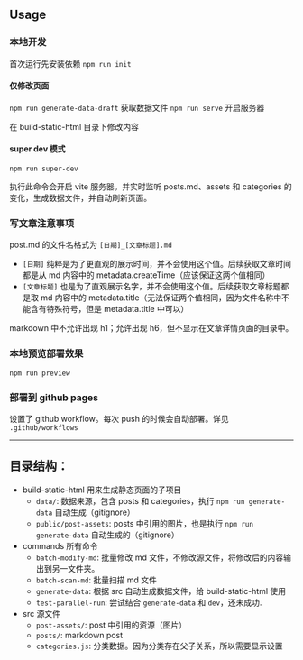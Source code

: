 ## Usage

### 本地开发

首次运行先安装依赖 `npm run init`

#### 仅修改页面

`npm run generate-data-draft` 获取数据文件
`npm run serve` 开启服务器

在 build-static-html 目录下修改内容

#### super dev 模式

`npm run super-dev`

执行此命令会开启 vite 服务器。并实时监听 posts.md、assets 和 categories 的变化，生成数据文件，并自动刷新页面。

### 写文章注意事项

post.md 的文件名格式为 `[日期]_[文章标题].md`

- `[日期]` 纯粹是为了更直观的展示时间，并不会使用这个值。后续获取文章时间都是从 md 内容中的 metadata.createTime（应该保证这两个值相同）
- `[文章标题]` 也是为了直观展示名字，并不会使用这个值。后续获取文章标题都是取 md 内容中的 metadata.title（无法保证两个值相同，因为文件名称中不能含有特殊符号，但是 metadata.title 中可以）

markdown 中不允许出现 h1；允许出现 h6，但不显示在文章详情页面的目录中。

### 本地预览部署效果

`npm run preview`

### 部署到 github pages

设置了 github workflow。每次 push 的时候会自动部署。详见 `.github/workflows`

---

## 目录结构：

- build-static-html 用来生成静态页面的子项目
  - `data/`: 数据来源，包含 posts 和 categories，执行 `npm run generate-data` 自动生成（gitignore）
  - `public/post-assets`: posts 中引用的图片，也是执行 `npm run generate-data` 自动生成的（gitignore）
- commands 所有命令
  - `batch-modify-md`: 批量修改 md 文件，不修改源文件，将修改后的内容输出到另一文件夹。
  - `batch-scan-md`: 批量扫描 md 文件
  - `generate-data`: 根据 src 自动生成数据文件，给 build-static-html 使用
  - `test-parallel-run`: 尝试结合 `generate-data` 和 `dev`，还未成功.
- src 源文件
  - `post-assets/`: post 中引用的资源（图片）
  - `posts/`: markdown post
  - `categories.js`: 分类数据。因为分类存在父子关系，所以需要显示设置
